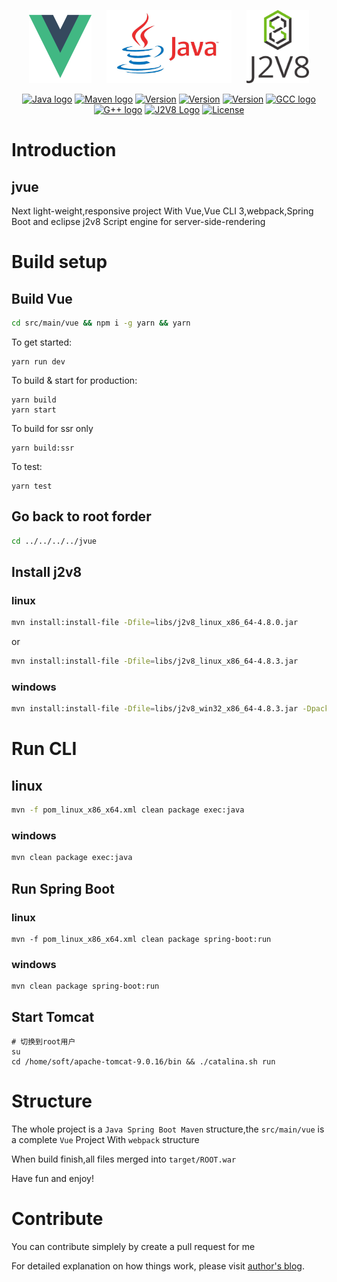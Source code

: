 <p align="center">
    <a href="https://vuejs.org" target="_blank" rel="noopener noreferrer"><img width="100" height="117" src="slogan/vue.png" alt="Vue logo"></a>  
    &nbsp;&nbsp;&nbsp;&nbsp;
    <a href="https://www.oracle.com/technetwork/java/javase/downloads/index.html" target="_blank" rel="noopener noreferrer"><img width="200" height="117" src="slogan/java.png" alt="Java logo"></a>
    &nbsp;&nbsp;&nbsp;&nbsp;
    <a href="https://github.com/eclipsesource/J2V8" target="_blank" rel="noopener noreferrer"><img width="100" height="117" src="slogan/j2v8.png" alt="J2V8 logo"></a>
</p>

<p align="center">
  <a href="https://www.oracle.com/technetwork/java/javase/downloads/index.html"><img src="https://img.shields.io/badge/jdk-1.8.0_191-orange.svg" alt="Java logo"></a>
  <a href="http://maven.apache.org/"><img src="https://img.shields.io/badge/maven-3.6.0-blue.svg" alt="Maven logo"></a>
  <a href="https://nodejs.org/"><img src="https://img.shields.io/badge/node-v10.15.1-green.svg" alt="Version"></a>
  <a href="https://www.npmjs.com/"><img src="https://img.shields.io/badge/npm-v6.4.1-blue.svg" alt="Version"></a>
  <a href="https://www.npmjs.com/package/vue"><img src="https://img.shields.io/badge/vue-2.6.6-brightgreen.svg" alt="Version"></a>
  <a href="https://gcc.gnu.org/"><img src="https://img.shields.io/badge/gcc-7.3.0-blue.svg" alt="GCC logo"></a>
  <a href="https://gcc.gnu.org/"><img src="https://img.shields.io/badge/g++-7.3.0-blue.svg" alt="G++ logo"></a>
  <a href="https://github.com/jvuesource/J2V8"><img src="https://img.shields.io/badge/j2v8-4.3.0-blue.svg" alt="J2V8 Logo"></a>
  <a href="https://opensource.org/licenses/MIT"><img src="https://img.shields.io/npm/l/vue.svg" alt="License"></a>
</p>

# Introduction
## jvue
Next light-weight,responsive project
With Vue,Vue CLI 3,webpack,Spring Boot and eclipse j2v8 Script engine for server-side-rendering

# Build setup

## Build Vue

```bash
cd src/main/vue && npm i -g yarn && yarn
```

 To get started:

    yarn run dev

  To build & start for production:

    yarn build
    yarn start

  To build for ssr only

    yarn build:ssr

  To test:

    yarn test

## Go back to root forder

```bash
cd ../../../../jvue
```

## Install j2v8

### linux
```bash
mvn install:install-file -Dfile=libs/j2v8_linux_x86_64-4.8.0.jar
```

or

```bash
mvn install:install-file -Dfile=libs/j2v8_linux_x86_64-4.8.3.jar
```

### windows
```bash
mvn install:install-file -Dfile=libs/j2v8_win32_x86_64-4.8.3.jar -Dpackaging=jar
```

# Run CLI

## linux
```bash
mvn -f pom_linux_x86_x64.xml clean package exec:java
```
### windows
```bash
mvn clean package exec:java
```

## Run Spring Boot

### linux
```bsah
mvn -f pom_linux_x86_x64.xml clean package spring-boot:run
```
### windows
```bsah
mvn clean package spring-boot:run
```

## Start Tomcat

```
# 切换到root用户
su
cd /home/soft/apache-tomcat-9.0.16/bin && ./catalina.sh run
```

# Structure

The whole project is a ``Java Spring Boot Maven`` structure,the ``src/main/vue`` is a complete ``Vue`` Project With ``webpack`` structure

When build finish,all files merged into ``target/ROOT.war``

Have fun and enjoy!

# Contribute

You can contribute simplely by create a pull request for me

For detailed explanation on how things work, please visit [author's blog](http://www.terwergreen.com).